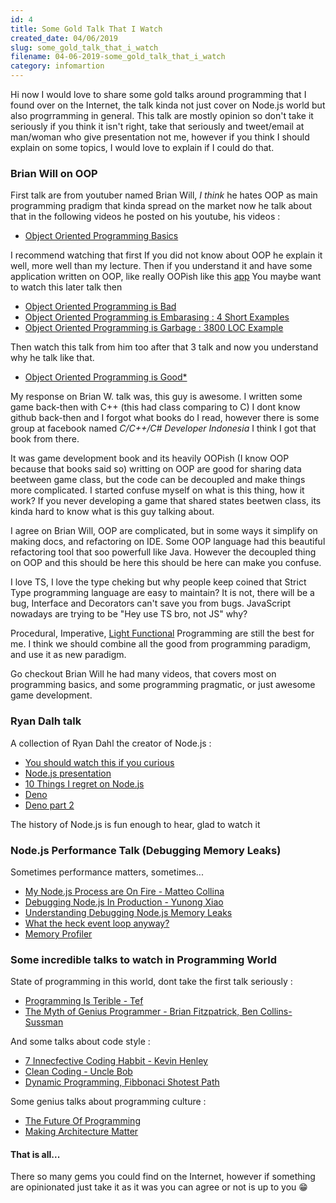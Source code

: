 ```yaml
---
id: 4
title: Some Gold Talk That I Watch
created_date: 04/06/2019
slug: some_gold_talk_that_i_watch
filename: 04-06-2019-some_gold_talk_that_i_watch
category: infomartion
---
```


Hi now I would love to share some gold talks around programming that I found over on the Internet, the talk kinda not just cover on Node.js world but also progrramming in general. This talk are mostly opinion so don't take it seriously if you think it isn't right, take that seriously and tweet/email at man/woman who give presentation not me, however if you think I should explain on some topics, I would love to explain if I could do that.

### Brian Will on OOP

First talk are from youtuber named Brian Will, *I think* he hates OOP as main programming pradigm that kinda spread on the market now he talk about that in the following videos he posted on his youtube, his videos :

  - [Object Oriented Programming Basics](https://www.youtube.com/watch?v=lbXsrHGhBAU&t=34s)

I recommend watching that first If you did not know about OOP he explain it well, more well than my lecture. Then if you understand it and have some application written on OOP, like really OOPish like this [app](https://github.com/EnterpriseQualityCoding/FizzBuzzEnterpriseEdition) You maybe want to watch this later talk then

  - [Object Oriented Programming is Bad](https://www.youtube.com/watch?v=QM1iUe6IofM&t=449s)
  - [Object Oriented Programming is Embarasing : 4 Short Examples](https://www.youtube.com/watch?v=IRTfhkiAqPw)
  - [Object Oriented Programming is Garbage : 3800 LOC Example](https://www.youtube.com/watch?v=V6VP-2aIcSc&t=729s)

Then watch this talk from him too after that 3 talk and now you understand why he talk like that.

  - [Object Oriented Programming is Good*](https://www.youtube.com/watch?v=0iyB0_qPvWk&t=70s)

My response on Brian W. talk was, this guy is awesome. I written some game back-then with C++ (this had class comparing to C) I dont know github back-then and I forgot what books do I read, however there is some group at facebook named *C/C++/C# Developer Indonesia* I think I got that book from there.

It was game development book and its heavily OOPish (I know OOP because that books said so) writting on OOP are good for sharing data beetween game class, but the code can be decoupled and make things more complicated. I started confuse myself on what is this thing, how it work? If you never developing a game that shared states beetwen class, its kinda hard to know what is this guy talking about.

I agree on Brian Will, OOP are complicated, but in some ways it simplify on making docs, and refactoring on IDE. Some OOP language had this beautiful refactoring tool that soo powerfull like Java. However the decoupled thing on OOP and this should be here this should be here can make you confuse.

I love TS, I love the type cheking but why people keep coined that Strict Type programming language are easy to maintain? It is not, there will be a bug, Interface and Decorators can't save you from bugs. JavaScript nowadays are trying to be "Hey use TS bro, not JS" why?

Procedural, Imperative, [Light Functional](https://github.com/getify/Functional-Light-JS) Programming are still the best for me. I think we should combine all the good from programming paradigm, and use it as new paradigm.

Go checkout Brian Will he had many videos, that covers most on programming basics, and some programming pragmatic, or just awesome game development.

### Ryan Dalh talk

A collection of Ryan Dahl the creator of Node.js :

  - [You should watch this if you curious](https://www.youtube.com/watch?v=SAc0vQCC6UQ)
  - [Node.js presentation](https://www.youtube.com/watch?v=ztspvPYybIY)
  - [10 Things I regret on Node.js](https://www.youtube.com/watch?v=M3BM9TB-8yA)
  - [Deno](https://www.youtube.com/watch?v=z6JRlx5NC9E&t=2378s)
  - [Deno part 2](https://www.youtube.com/watch?v=z6JRlx5NC9E&t=2378s)

The history of Node.js is fun enough to hear, glad to watch it

### Node.js Performance Talk (Debugging Memory Leaks)

Sometimes performance matters, sometimes...

  - [My Node.js Process are On Fire - Matteo Collina](https://www.youtube.com/watch?v=ZWnMnwudPGU)
  - [Debugging Node.js In Production - Yunong Xiao](https://www.youtube.com/watch?v=O1YP8QP9gLA)
  - [Understanding Debugging Node.js Memory Leaks](https://www.youtube.com/watch?v=hliOMEQRqf8&t=692s)
  - [What the heck event loop anyway?](https://www.youtube.com/watch?v=8aGhZQkoFbQ&t=1s)
  - [Memory Profiler](https://www.youtube.com/watch?v=5b79ZIQBXsg)

### Some incredible talks to watch in Programming World

State of programming in this world, dont take the first talk seriously :

  - [Programming Is Terible - Tef](https://www.youtube.com/watch?v=csyL9EC0S0c)
  - [The Myth of Genius Programmer - Brian Fitzpatrick, Ben Collins-Sussman](https://www.youtube.com/watch?v=0SARbwvhupQ)

And some talks about code style :

  - [7 Innecfective Coding Habbit - Kevin Henley](https://www.youtube.com/watch?v=ZsHMHukIlJY)
  - [Clean Coding - Uncle Bob](https://www.youtube.com/watch?v=o_TH-Y78tt4)
  - [Dynamic Programming, Fibbonaci Shotest Path](https://www.youtube.com/watch?v=OQ5jsbhAv_M)

Some genius talks about programming culture :

  - [The Future Of Programming](https://www.youtube.com/watch?v=ecIWPzGEbFc&t=15s)
  - [Making Architecture Matter](https://www.youtube.com/watch?v=DngAZyWMGR0)

#### That is all...

There so many gems you could find on the Internet, however if something are opinionated just take it as it was you can agree or not is up to you 😁 





